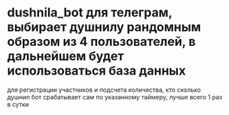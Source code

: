 # dushnila_bot для телеграм, выбирает душнилу рандомным образом из 4 пользователей, в дальнейшем будет использоваться база данных
для регистрации участников и подсчета количества, кто сколько душнил
бот срабатывает сам по указанному таймеру, лучше всего 1 раз в сутки
